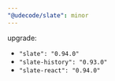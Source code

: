 ```yaml
---
"@udecode/slate": minor
---
```


upgrade:
- `"slate": "0.94.0"`
- `"slate-history": "0.93.0"`
- `"slate-react": "0.94.0"`